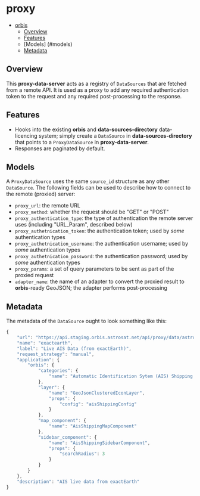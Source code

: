 # proxy

- [orbis](#proxy)
  - [Overview](#overview)
  - [Features](#features)
  - [Models] (#models)
  - [Metadata](#metadata)

## Overview

This **proxy-data-server** acts as a registry of `DataSources` that are fetched from a remote API.  It is used as a proxy to add any required authentication token to the request and any required post-processing to the response.

## Features

* Hooks into the existing **orbis** and **data-sources-directory** data-licencing system; simply create a `DataSource` in **data-sources-directory** that points to a `ProxyDataSource` in **proxy-data-server**.
* Responses are paginated by default.

## Models

A `ProxyDataSource` uses the same `source_id` structure as any other `DataSource`.  The following fields can be used to describe how to connect to the remote (proxied) server:

* `proxy_url`: the remote URL
* `proxy_method`: whether the request should be "GET" or "POST"
* `proxy_authentication_type`: the type of authentication the remote server uses (including "URL_Param", described below)
* `proxy_authetnication_token`: the authentication token; used by _some_ authentication types
* `proxy_authetnication_username`: the authentication username; used by _some_ authentication types
* `proxy_authetnication_password`: the authentication password; used by _some_ authentication types
* `proxy_params`: a set of query parameters to be sent as part of the proxied request
* `adapter_name`: the name of an adapter to convert the proxied result to **orbis**-ready GeoJSON; the adapter performs post-processing

## Metadata

The metadata of the `DataSource` ought to look something like this:


```Javascript
{
    "url": "https://api.staging.orbis.astrosat.net/api/proxy/data/astrosat/proxy/exactearth/latest/?page={p}",
    "name": "exactearth",
    "label": "Live AIS Data (from exactEarth)",
    "request_strategy": "manual",
    "application": {
        "orbis": {
            "categories": {
                "name": "Automatic Identification Sytem (AIS) Shipping Data"
            },
            "layer": {
                "name": "GeoJsonClusteredIconLayer",
                "props": {
                    "config": "aisShippingConfig"
                }
            },
            "map_component": {
                "name": "AisShippingMapComponent"
            },
            "sidebar_component": {
                "name": "AisShippingSidebarComponent",
                "props": {
                    "searchRadius": 3
                }
            }
        }
    },
    "description": "AIS live data from exactEarth"
}
```
